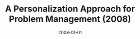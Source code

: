 ---
title: "A Personalization Approach for Problem Management (2008)"
collection: publications
permalink: /publication/HP-SUA_2008
date: 2008-01-01
venue: '15th HP Software University Association (HP-SUA) Workshop'
paperurl: '/files/research/HP-SUA_2008.pdf'
citation: '<b>Yong-Bin Kang</b>, Arkady Zaslavsky, Shonali Krishnaswamy, and Claudio Bartolini, A Personalization Approach for Problem Management&quot;, 15th HP Software University Association (HP-SUA) Workshop, 22-25 June, Marrakech, Morocco, 2008'
---